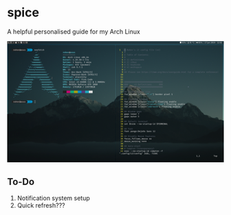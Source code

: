# spice
A helpful personalised guide for my Arch Linux

![desktop preview](preview.png)

## To-Do

1. Notification system setup
2. Quick refresh???
